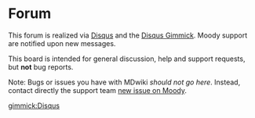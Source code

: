 Forum
=====

This forum is realized via [Disqus](http://disqus.com) and the [Disqus Gimmick](gimmicks.md). Moody support are notified upon new messages.

This board is intended for general discussion, help and support requests, but **not** bug reports.

Note: Bugs or issues you have with MDwiki *should not go here*. Instead, contact directly the support team [new issue on Moody](moodymobileapp@gmail.com).


[gimmick:Disqus](moodyapp)